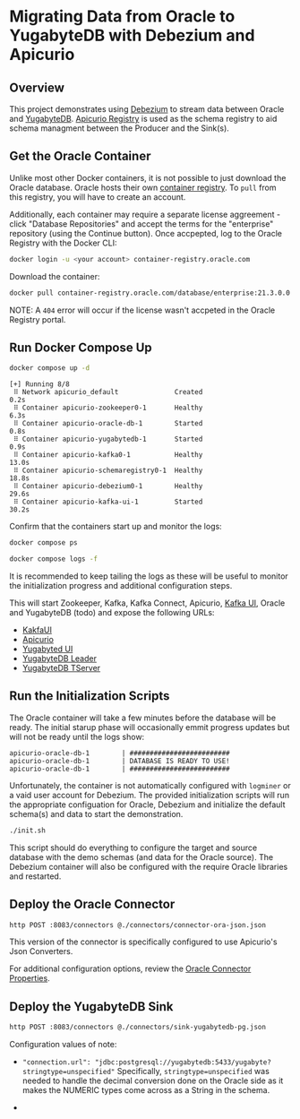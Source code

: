 # Migrating Data from Oracle to YugabyteDB with Debezium and Apicurio

## Overview

This project demonstrates using [Debezium](https://debezium.io/) to stream data
between Oracle and [YugabyteDB](https://www.yugabyte.com/). [Apicurio Registry](https://www.apicur.io/registry/)
is used as the schema registry to aid schema managment between the Producer and
the Sink(s).

## Get the Oracle Container

Unlike most other Docker containers, it is not possible to just download the
Oracle database. Oracle hosts their own [container registry](https://container-registry.oracle.com).
To `pull` from this registry, you will have to create an account.

Additionally, each container may require a separate license aggreement - click
"Database Repositories" and accept the terms for the "enterprise" repository
(using the Continue button). Once accpepted, log to the Oracle Registry with
the Docker CLI:

```bash
docker login -u <your account> container-registry.oracle.com
```

Download the container:

```bash
docker pull container-registry.oracle.com/database/enterprise:21.3.0.0
```

NOTE: A `404` error will occur if the license wasn't accpeted in the Oracle Registry portal.

## Run Docker Compose Up

```bash
docker compose up -d
```

```shell
[+] Running 8/8
 ⠿ Network apicurio_default              Created                        0.2s
 ⠿ Container apicurio-zookeeper0-1       Healthy                        6.3s
 ⠿ Container apicurio-oracle-db-1        Started                        0.8s
 ⠿ Container apicurio-yugabytedb-1       Started                        0.9s
 ⠿ Container apicurio-kafka0-1           Healthy                        13.0s
 ⠿ Container apicurio-schemaregistry0-1  Healthy                        18.8s
 ⠿ Container apicurio-debezium0-1        Healthy                        29.6s
 ⠿ Container apicurio-kafka-ui-1         Started                        30.2s
```

Confirm that the containers start up and monitor the logs:

```bash
docker compose ps
```

```bash
docker compose logs -f
```

It is recommended to keep tailing the logs as these will be useful to monitor
the initialization progress and additional configuration steps.

This will start Zookeeper, Kafka, Kafka Connect, Apicurio, [Kafka UI](https://github.com/provectus/kafka-ui),
Oracle and YugabyteDB (todo) and expose the following URLs:

* [KakfaUI](http://localhost:8180/)
* [Apicurio](http://localhost:8085/)
* [Yugabyted UI](http://localhost:15433/)
* [YugabyteDB Leader](http://localhost:7000/)
* [YugabyteDB TServer](http://localhost:9000/)

## Run the Initialization Scripts

The Oracle container will take a few minutes before the database will be ready.
The initial starup phase will occasionally emmit progress updates but will not
be ready until the logs show:

```shell
apicurio-oracle-db-1        | #########################
apicurio-oracle-db-1        | DATABASE IS READY TO USE!
apicurio-oracle-db-1        | #########################
```

Unfortunately, the container is not automatically configured with `logminer` or
a vaid user account for Debezium. The provided initialization scripts will run
the appropriate configuation for Oracle, Debezium and initialize the default
schema(s) and data to start the demonstration.

```bash
./init.sh
```

This script should do everything to configure the target and source database
with the demo schemas (and data for the Oracle source). The Debezium container
will also be configured with the require Oracle libraries and restarted.

## Deploy the Oracle Connector

```bash
http POST :8083/connectors @./connectors/connector-ora-json.json
```

This version of the connector is specifically configured to use Apicurio's Json
Converters.

For additional configuration options, review the [Oracle Connector Properties](https://debezium.io/documentation/reference/stable/connectors/oracle.html#oracle-connector-properties).

## Deploy the YugabyteDB Sink

```bash
http POST :8083/connectors @./connectors/sink-yugabytedb-pg.json
```

Configuration values of note:

- `"connection.url": "jdbc:postgresql://yugabytedb:5433/yugabyte?stringtype=unspecified"`
   Specifically, `stringtype=unspecified` was needed to handle the decimal conversion done on the
   Oracle side as it makes the NUMERIC types come across as a String in the schema.

- 